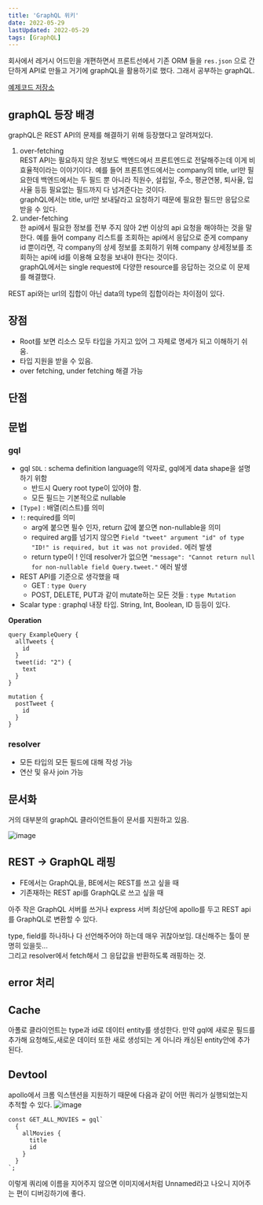 ```yaml
---
title: 'GraphQL 위키'
date: 2022-05-29
lastUpdated: 2022-05-29
tags: [GraphQL]
---
```


회사에서 레거시 어드민을 개편하면서 프론트선에서 기존 ORM 들을 `res.json` 으로 간단하게 API로 만들고 거기에 graphQL을 활용하기로 했다. 그래서 공부하는 graphQL.

[예제코드 저장소](https://github.com/emewjin/tweetql)

## graphQL 등장 배경

graphQL은 REST API의 문제를 해결하기 위해 등장했다고 알려져있다.

1. over-fetching  
   REST API는 필요하지 않은 정보도 백엔드에서 프론트엔드로 전달해주는데 이게 비효율적이라는 이야기이다. 예를 들어 프론트엔드에서는 company의 title, url만 필요한데 백엔드에서는 두 필드 뿐 아니라 직원수, 설립일, 주소, 평균연봉, 퇴사율, 입사율 등등 필요없는 필드까지 다 넘겨준다는 것이다.  
   graphQL에서는 title, url만 보내달라고 요청하기 때문에 필요한 필드만 응답으로 받을 수 있다.
2. under-fetching  
   한 api에서 필요한 정보를 전부 주지 않아 2번 이상의 api 요청을 해야하는 것을 말한다. 예를 들어 company 리스트를 조회하는 api에서 응답으로 준게 company id 뿐이라면, 각 company의 상세 정보를 조회하기 위해 company 상세정보를 조회하는 api에 id를 이용해 요청을 보내야 한다는 것이다.  
   graphQL에서는 single request에 다양한 resource를 응답하는 것으로 이 문제를 해결했다.

REST api와는 url의 집합이 아닌 data의 type의 집합이라는 차이점이 있다.

## 장점

- Root를 보면 리소스 모두 타입을 가지고 있어 그 자체로 명세가 되고 이해하기 쉬움.
- 타입 지원을 받을 수 있음.
- over fetching, under fetching 해결 가능

## 단점

## 문법

### gql

- gql `SDL` : schema definition language의 약자로, gql에게 data shape을 설명하기 위함
  - 반드시 Query root type이 있어야 함.
  - 모든 필드는 기본적으로 nullable
- `[Type]` : 배열(리스트)를 의미
- `!`: required를 의미
  - arg에 붙으면 필수 인자, return 값에 붙으면 non-nullable을 의미
  - required arg를 넘기지 않으면 `Field "tweet" argument "id" of type "ID!" is required, but it was not provided.` 에러 발생
  - return type이 ! 인데 resolver가 없으면 `"message": "Cannot return null for non-nullable field Query.tweet."` 에러 발생
- REST API를 기준으로 생각했을 때
  - GET : `type Query`
  - POST, DELETE, PUT과 같이 mutate하는 모든 것들 : `type Mutation`
- Scalar type : graphql 내장 타입. String, Int, Boolean, ID 등등이 있다.

**Operation**

```gql
query ExampleQuery {
  allTweets {
    id
  }
  tweet(id: "2") {
    text
  }
}

mutation {
  postTweet {
    id
  }
}
```

### resolver

- 모든 타입의 모든 필드에 대해 작성 가능
- 연산 및 유사 join 가능

## 문서화

거의 대부분의 graphQL 클라이언트들이 문서를 지원하고 있음.

![image](https://user-images.githubusercontent.com/76927618/170818386-8c1df94c-f2f1-4594-b742-46158e8974f7.png)

## REST -> GraphQL 래핑

- FE에서는 GraphQL을, BE에서는 REST를 쓰고 싶을 때
- 기존재하는 REST api를 GraphQL로 쓰고 싶을 때

아주 작은 GraphQL 서버를 쓰거나 express 서버 최상단에 apollo를 두고 REST api를 GraphQL로 변환할 수 있다.

type, field를 하나하나 다 선언해주어야 하는데 매우 귀찮아보임. 대신해주는 툴이 분명히 있을듯...  
그리고 resolver에서 fetch해서 그 응답값을 반환하도록 래핑하는 것.

## error 처리

## Cache

아폴로 클라이언트는 type과 id로 데이터 entity를 생성한다. 만약 gql에 새로운 필드를 추가해 요청해도,새로운 데이터 또한 새로 생성되는 게 아니라 캐싱된 entity안에 추가된다.

## Devtool

apollo에서 크롬 익스텐션을 지원하기 때문에 다음과 같이 어떤 쿼리가 실행되었는지 추적할 수 있다.
![image](https://user-images.githubusercontent.com/76927618/170827861-96c6582f-7c24-4101-b27b-f9438bb5b61d.png)

```gql
const GET_ALL_MOVIES = gql`
  {
    allMovies {
      title
      id
    }
  }
`;
```

이렇게 쿼리에 이름을 지어주지 않으면 이미지에서처럼 Unnamed라고 나오니 지어주는 편이 디버깅하기에 좋다.
